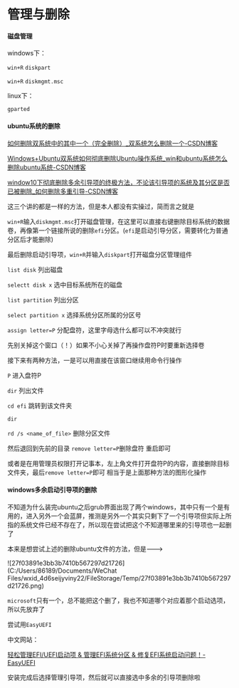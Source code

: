 # 管理与删除

#### 磁盘管理

windows下：

`win+R`  `diskpart`

`win+R` `diskmgmt.msc`

linux下：

`gparted`



#### ubuntu系统的删除

[如何删除双系统中的其中一个（完全删除）_双系统怎么删除一个-CSDN博客](https://blog.csdn.net/u013532911/article/details/125611871)

[Windows+Ubuntu双系统如何彻底删除Ubuntu操作系统_win和ubuntu系统怎么删除ubuntu系统-CSDN博客](https://blog.csdn.net/lele_god/article/details/109046860)

[window10下彻底删除多余引导项的终极方法，不论该引导项的系统及其分区是否已被删除_如何删除多重引导-CSDN博客](https://blog.csdn.net/JohnsonSmile/article/details/89289469)

这三个讲的都是一样的方法，但是本人都没有实操过，简而言之就是

`win+R`输入`diskmgmt.msc`打开磁盘管理，在这里可以直接右键删除目标系统的数据卷，再像第一个链接所说的删除`efi`分区。(`efi`是启动引导分区，需要转化为普通分区后才能删除)

最后删除启动引导项，`win+R`并输入`diskpart`打开磁盘分区管理组件

`list disk` 列出磁盘

`selectt disk x`  选中目标系统所在的磁盘

`list partition`  列出分区

`select partition x`  选择系统分区所属的分区号

`assign letter=P` 分配盘符，这里字母选什么都可以不冲突就行

先别关掉这个窗口（！）如果不小心关掉了再操作盘符P时要重新选择卷

接下来有两种方法，一是可以用直接在该窗口继续用命令行操作

`P`  进入盘符P

`dir` 列出文件

`cd efi` 跳转到该文件夹

`dir`

`rd /s <name_of_file>` 删除分区文件

然后退回到先前的目录  `remove letter=P`删除盘符  重启即可

或者是在用管理员权限打开记事本，左上角文件打开盘符P的内容，直接删除目标文件夹，最后`remove letter=P`即可  相当于是上面那种方法的图形化操作



#### windows多余启动引导项的删除

不知道为什么装完ubuntu之后grub界面出现了两个windows，其中只有一个是有用的，进入另外一个会蓝屏，推测是另外一个其实只剩下了一个引导项但实际上所指的系统文件已经不存在了，所以现在尝试把这个不知道哪里来的引导项也一起删了

本来是想尝试上述的删除ubuntu文件的方法，但是--->

![27f03891e3bb3b7410b567297d21726](C:/Users/86189/Documents/WeChat Files/wxid_4d6seijyviny22/FileStorage/Temp/27f03891e3bb3b7410b567297d21726.png)

`microsoft`只有一个，总不能把这个删了，我也不知道哪个对应着那个启动选项，所以先放弃了



尝试用`EasyUEFI`

中文网站：

[轻松管理EFI/UEFI启动项 & 管理EFI系统分区 & 修复EFI系统启动问题！- EasyUEFI](https://www.easyuefi.com/index-cn.html)

安装完成后选择管理引导项，然后就可以直接选中多余的引导项删除啦